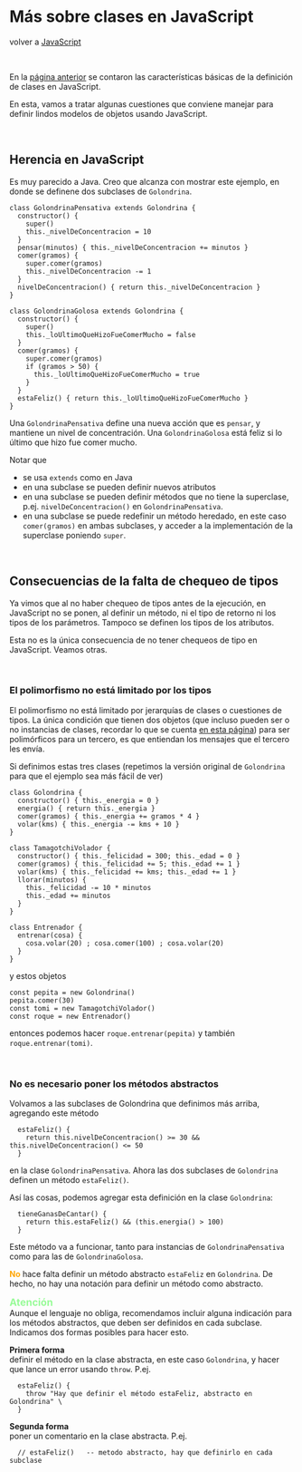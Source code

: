 # Más sobre clases en JavaScript

volver a [JavaScript](./javascript-intro.md)

<br/>

En la [página anterior](./javascript-clases-1.md) se contaron las características básicas de la definición de clases en JavaScript.

En esta, vamos a tratar algunas cuestiones que conviene manejar para definir lindos modelos de objetos usando JavaScript.

<br/>

## Herencia en JavaScript
Es muy parecido a Java. Creo que alcanza con mostrar este ejemplo, en donde se definene dos subclases de `Golondrina`.

```
class GolondrinaPensativa extends Golondrina {
  constructor() {
    super()
    this._nivelDeConcentracion = 10
  }
  pensar(minutos) { this._nivelDeConcentracion += minutos }
  comer(gramos) { 
    super.comer(gramos)
    this._nivelDeConcentracion -= 1
  }
  nivelDeConcentracion() { return this._nivelDeConcentracion }
}
   
class GolondrinaGolosa extends Golondrina {
  constructor() {
    super()
    this._loUltimoQueHizoFueComerMucho = false
  }
  comer(gramos) { 
    super.comer(gramos)
    if (gramos > 50) { 
      this._loUltimoQueHizoFueComerMucho = true
    }
  }
  estaFeliz() { return this._loUltimoQueHizoFueComerMucho }
}
```

Una `GolondrinaPensativa` define una nueva acción que es `pensar`, y mantiene un nivel de concentración. Una `GolondrinaGolosa` está feliz si lo último que hizo fue comer mucho.

Notar que
- se usa `extends` como en Java
- en una subclase se pueden definir nuevos atributos
- en una subclase se pueden definir métodos que no tiene la superclase, p.ej. `nivelDeConcentracion()` en `GolondrinaPensativa`.
- en una subclase se puede redefinir un método heredado, en este caso `comer(gramos)` en ambas subclases, y acceder a la implementación de la superclase poniendo `super`.

<br/>

## Consecuencias de la falta de chequeo de tipos
Ya vimos que al no haber chequeo de tipos antes de la ejecución, en JavaScript no se ponen, al definir un método, ni el tipo de retorno ni los tipos de los parámetros. Tampoco se definen los tipos de los atributos.

Esta no es la única consecuencia de no tener chequeos de tipo en JavaScript. Veamos otras.

<br/>

### El polimorfismo no está limitado por los tipos
El polimorfismo no está limitado por jerarquías de clases o cuestiones de tipos. La única condición que tienen dos objetos (que incluso pueden ser o no instancias de clases, recordar lo que se cuenta [en esta página](./javascript-arrays-strings-object-literals)) para ser polimórficos para un tercero, es que entiendan los mensajes que el tercero les envía.

Si definimos estas tres clases (repetimos la versión original de `Golondrina` para que el ejemplo sea más fácil de ver)
```
class Golondrina {
  constructor() { this._energia = 0 }
  energia() { return this._energia }
  comer(gramos) { this._energia += gramos * 4 }
  volar(kms) { this._energia -= kms + 10 }
}

class TamagotchiVolador {
  constructor() { this._felicidad = 300; this._edad = 0 }
  comer(gramos) { this._felicidad += 5; this._edad += 1 }
  volar(kms) { this._felicidad += kms; this._edad += 1 }
  llorar(minutos) { 
    this._felicidad -= 10 * minutos
    this._edad += minutos
  }
}

class Entrenador {
  entrenar(cosa) { 
    cosa.volar(20) ; cosa.comer(100) ; cosa.volar(20)
  }
}
```

y estos objetos
```
const pepita = new Golondrina()
pepita.comer(30)
const tomi = new TamagotchiVolador()
const roque = new Entrenador()
```

entonces podemos hacer `roque.entrenar(pepita)` y también `roque.entrenar(tomi)`.

<br/>

### No es necesario poner los métodos abstractos
Volvamos a las subclases de Golondrina que definimos más arriba, agregando este método
```
  estaFeliz() { 
    return this.nivelDeConcentracion() >= 30 && this.nivelDeConcentracion() <= 50 
  }
```
en la clase `GolondrinaPensativa`. Ahora las dos subclases de `Golondrina` definen un método `estaFeliz()`.

Así las cosas, podemos agregar esta definición en la clase `Golondrina`:
```
  tieneGanasDeCantar() { 
    return this.estaFeliz() && (this.energia() > 100) 
  }
```

Este método va a funcionar, tanto para instancias de `GolondrinaPensativa` como para las de `GolondrinaGolosa`.

<span style="color: orange">**No**</span> hace falta definir un método abstracto `estaFeliz` en `Golondrina`. 
De hecho, no hay una notación para definir un método como abstracto.

<span style="font-size: 125%; color: palegreen">**Atención**</span>  
Aunque el lenguaje no obliga, recomendamos incluir alguna indicación para los métodos abstractos, que deben ser definidos en cada subclase. Indicamos dos formas posibles para hacer esto.

**Primera forma**  
definir el método en la clase abstracta, en este caso `Golondrina`, y hacer que lance un error usando `throw`. P.ej. 
```
  estaFeliz() { 
    throw "Hay que definir el método estaFeliz, abstracto en Golondrina" \
  }
```

**Segunda forma**  
poner un comentario en la clase abstracta. P.ej. 
```
  // estaFeliz()   -- metodo abstracto, hay que definirlo en cada subclase
```
